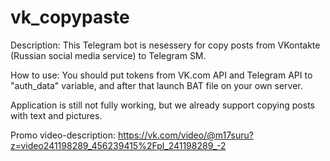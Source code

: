 # vk_copypaste

Description:
This Telegram bot is nesessery for copy posts from VKontakte (Russian social media service) to Telegram SM.

How to use:
You should put tokens from VK.com API and Telegram API to "auth_data" variable, and after that launch BAT file on your own server.

Application is still not fully working, but we already support copying posts with text and pictures.

Promo video-description: https://vk.com/video/@m17suru?z=video241198289_456239415%2Fpl_241198289_-2
